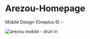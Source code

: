 # Arezou-Homepage

Mobile Design (Oneplus 6) :-

![arezou mobile - druh in](https://user-images.githubusercontent.com/46156118/71191344-45439e00-22ac-11ea-819c-91996a861678.png)
